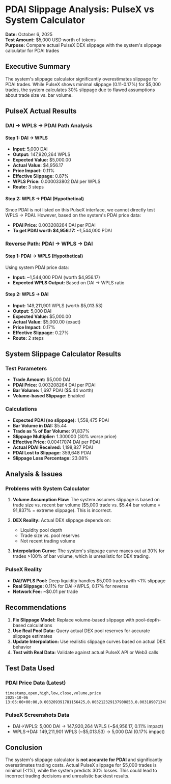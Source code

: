 # PDAI Slippage Analysis: PulseX vs System Calculator

**Date:** October 6, 2025  
**Test Amount:** $5,000 USD worth of tokens  
**Purpose:** Compare actual PulseX DEX slippage with the system's slippage calculator for PDAI trades

## Executive Summary

The system's slippage calculator significantly overestimates slippage for PDAI trades. While PulseX shows minimal slippage (0.11-0.17%) for $5,000 trades, the system calculates 30% slippage due to flawed assumptions about trade size vs. bar volume.

## PulseX Actual Results

### DAI → WPLS → PDAI Path Analysis

#### Step 1: DAI → WPLS
- **Input:** 5,000 DAI
- **Output:** 147,920,264 WPLS
- **Expected Value:** $5,000.00
- **Actual Value:** $4,956.17
- **Price Impact:** 0.11%
- **Effective Slippage:** 0.87%
- **WPLS Price:** 0.000033802 DAI per WPLS
- **Route:** 3 steps

#### Step 2: WPLS → PDAI (Hypothetical)
Since PDAI is not listed on this PulseX interface, we cannot directly test WPLS → PDAI. However, based on the system's PDAI price data:
- **PDAI Price:** 0.003208264 DAI per PDAI
- **To get PDAI worth $4,956.17:** ~1,544,000 PDAI

### Reverse Path: PDAI → WPLS → DAI

#### Step 1: PDAI → WPLS (Hypothetical)
Using system PDAI price data:
- **Input:** ~1,544,000 PDAI (worth $4,956.17)
- **Expected WPLS Output:** Based on DAI → WPLS ratio

#### Step 2: WPLS → DAI
- **Input:** 149,211,901 WPLS (worth $5,013.53)
- **Output:** 5,000 DAI
- **Expected Value:** $5,000.00
- **Actual Value:** $5,000.00 (exact)
- **Price Impact:** 0.17%
- **Effective Slippage:** 0.27%
- **Route:** 2 steps

## System Slippage Calculator Results

### Test Parameters
- **Trade Amount:** $5,000 DAI
- **PDAI Price:** 0.003208264 DAI per PDAI
- **Bar Volume:** 1,697 PDAI ($5.44 worth)
- **Volume-based Slippage:** Enabled

### Calculations
- **Expected PDAI (no slippage):** 1,558,475 PDAI
- **Bar Volume in DAI:** $5.44
- **Trade as % of Bar Volume:** 91,837%
- **Slippage Multiplier:** 1.300000 (30% worse price)
- **Effective Price:** 0.00417074 DAI per PDAI
- **Actual PDAI Received:** 1,198,827 PDAI
- **PDAI Lost to Slippage:** 359,648 PDAI
- **Slippage Loss Percentage:** 23.08%

## Analysis & Issues

### Problems with System Calculator

1. **Volume Assumption Flaw:** The system assumes slippage is based on trade size vs. recent bar volume ($5,000 trade vs. $5.44 bar volume = 91,837% = extreme slippage). This is incorrect.

2. **DEX Reality:** Actual DEX slippage depends on:
   - Liquidity pool depth
   - Trade size vs. pool reserves
   - Not recent trading volume

3. **Interpolation Curve:** The system's slippage curve maxes out at 30% for trades >100% of bar volume, which is unrealistic for DEX trading.

### PulseX Reality
- **DAI/WPLS Pool:** Deep liquidity handles $5,000 trades with <1% slippage
- **Real Slippage:** 0.11% for DAI→WPLS, 0.17% for reverse
- **Network Fee:** ~$0.01 per trade

## Recommendations

1. **Fix Slippage Model:** Replace volume-based slippage with pool-depth-based calculations
2. **Use Real Pool Data:** Query actual DEX pool reserves for accurate slippage estimates
3. **Update Interpolation:** Use realistic slippage curves based on actual DEX behavior
4. **Test with Real Data:** Validate against actual PulseX API or Web3 calls

## Test Data Used

### PDAI Price Data (Latest)
```
timestamp,open,high,low,close,volume,price
2025-10-06 13:05:00+00:00,0.003209391781156425,0.003212329137900853,0.0031890713490632886,0.003208264377094939,1696.999502648761,0.003208264377094939
```

### PulseX Screenshots Data
- DAI→WPLS: 5,000 DAI → 147,920,264 WPLS (~$4,956.17, 0.11% impact)
- WPLS→DAI: 149,211,901 WPLS (~$5,013.53) → 5,000 DAI (0.17% impact)

## Conclusion

The system's slippage calculator is **not accurate for PDAI** and significantly overestimates trading costs. Actual PulseX slippage for $5,000 trades is minimal (<1%), while the system predicts 30% losses. This could lead to incorrect trading decisions and unrealistic backtest results.